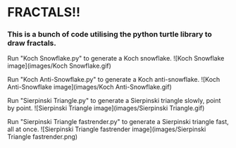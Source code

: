 # FRACTALS!!

### This is a bunch of code utilising the python turtle library to draw fractals.

Run "Koch Snowflake.py" to generate a Koch snowflake.
![Koch Snowflake image](images/Koch Snowflake.gif)

Run "Koch Anti-Snowflake.py" to generate a Koch anti-snowflake.
![Koch Anti-Snowflake image](images/Koch Anti-Snowflake.gif)

Run "Sierpinski Triangle.py" to generate a Sierpinski triangle slowly, point by point.
![Sierpinski Triangle image](images/Sierpinski Triangle.gif)

Run "Sierpinski Triangle fastrender.py" to generate a Sierpinski triangle fast, all at once.
![Sierpinski Triangle fastrender image](images/Sierpinski Triangle fastrender.png)
